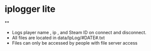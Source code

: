 # iplogger lite
**
 * Logs player name , ip , and Steam ID on connect and disconnect.
 * All files are located in data/IpLog/#DATE#.txt 
 * Files can only be accessed by people with file server access
